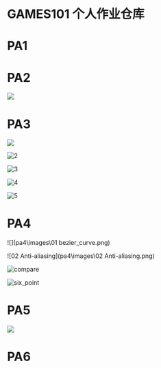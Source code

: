 # GAMES101 个人作业仓库

# PA1

# PA2

![](pa2\Triangle.png)

# PA3

![](pa3\images\1.png)

![2](pa3\images\2.png)

![3](pa3\images\3.png)

![4](pa3\images\4.png)

![5](pa3\images\5.png)

# PA4

![](pa4\images\01 bezier_curve.png)

![02 Anti-aliasing](pa4\images\02 Anti-aliasing.png)

![compare](pa4\images\compare.png)

![six_point](pa4\images\six_point.png)

# PA5

![](pa5\Code\images\binary.png)

# PA6

